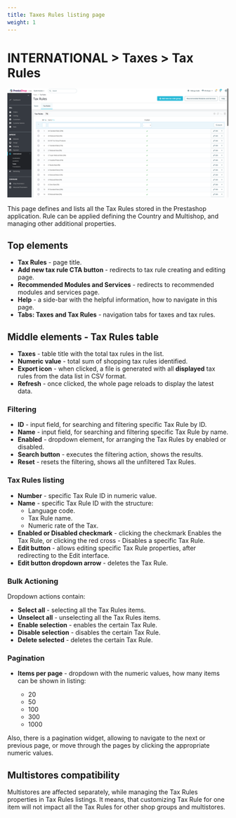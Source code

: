 ```yaml
---
title: Taxes Rules listing page
weight: 1
---
```


# INTERNATIONAL > Taxes > Tax Rules

![Tax Rules](static/img/international-tax-rules.png)

This page defines and lists all the Tax Rules stored in the Prestashop application. Rule can be applied defining the Country and Multishop, and managing other additional properties.

## Top elements

- **Tax Rules** - page title.
- **Add new tax rule CTA button** - redirects to tax rule creating and editing page.
- **Recommended Modules and Services** - redirects to recommended modules and services page.
- **Help** - a side-bar with the helpful information, how to navigate in this page.
- **Tabs: Taxes and Tax Rules** - navigation tabs for taxes and tax rules.

## Middle elements - Tax Rules table

- **Taxes** - table title with the total tax rules in the list.
- **Numeric value** - total sum of shopping tax rules identified.
- **Export icon** - when clicked, a file is generated with all **displayed** tax rules from the data list in CSV format.
- **Refresh** - once clicked, the whole page reloads to display the latest data.

### Filtering

- **ID** - input field, for searching and filtering specific Tax Rule by ID.
- **Name** - input field, for searching and filtering specific Tax Rule by name.
- **Enabled** - dropdown element, for arranging the Tax Rules by enabled or disabled.
- **Search button** - executes the filtering action, shows the results.
- **Reset** - resets the filtering, shows all the unfiltered Tax Rules.

### Tax Rules listing

- **Number** - specific Tax Rule ID in numeric value.
- **Name** - specific Tax Rule ID with the structure:
  - Language code. 
  - Tax Rule name. 
  - Numeric rate of the Tax.
- **Enabled or Disabled checkmark** - clicking the checkmark Enables the Tax Rule, or clicking the red cross - Disables a specific Tax Rule.
- **Edit button** - allows editing specific Tax Rule properties, after redirecting to the Edit interface.
- **Edit button dropdown arrow** - deletes the Tax Rule.

### Bulk Actioning

Dropdown actions contain:<br>

- **Select all** - selecting all the Tax Rules items.
- **Unselect all** - unselecting all the Tax Rules items.
- **Enable selection** - enables the certain Tax Rule.
- **Disable selection** - disables the certain Tax Rule.
- **Delete selected** - deletes the certain Tax Rule.

### Pagination

- **Items per page** - dropdown with the numeric values, how many items can be shown in listing:

  - 20
  - 50
  - 100
  - 300
  - 1000

Also, there is a pagination widget, allowing to navigate to the next or previous page, or move through the pages by clicking the appropriate numeric values.

## Multistores compatibility

Multistores are affected separately, while managing the Tax Rules properties in Tax Rules listings. It means, that customizing Tax Rule for one item will not impact all the Tax Rules for other shop groups and multistores.
